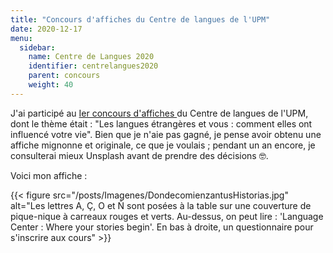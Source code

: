 ```yaml
---
title: "Concours d'affiches du Centre de langues de l'UPM"
date: 2020-12-17
menu:
  sidebar:
    name: Centre de Langues 2020
    identifier: centrelangues2020
    parent: concours
    weight: 40
---
```


J'ai participé au [Ier concours d'affiches ](https://www.lenguas.upm.es/2020/12/16/i-concurso-de-carteles/) du Centre de langues de l'UPM, dont le thème était : "Les langues étrangères et vous : comment elles ont influencé votre vie". Bien que je n'aie pas gagné, je pense avoir obtenu une affiche mignonne et originale, ce que je voulais ; pendant un an encore, je consulterai mieux Unsplash avant de prendre des décisions 🤓.

Voici mon affiche :

{{< figure src="/posts/Imagenes/DondecomienzantusHistorias.jpg" alt="Les lettres A, Ç, O et Ñ sont posées à la table sur une couverture de pique-nique à carreaux rouges et verts. Au-dessus, on peut lire : 'Language Center : Where your stories begin'. En bas à droite, un questionnaire pour s'inscrire aux cours" >}}
